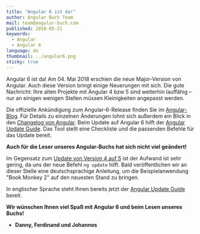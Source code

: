```yaml
---
title: "Angular 6 ist da!"
author: Angular Buch Team
mail: team@angular-buch.com
published: 2018-05-21
keywords:
  - Angular
  - Angular 6
language: de
thumbnail: ../angular6.png
sticky: true
---
```


Angular 6 ist da! Am 04. Mai 2018 erschien die neue Major-Version von Angular.
Auch diese Version bringt einige Neuerungen mit sich.
Die gute Nachricht: Ihre alten Projekte mit Angular 4 bzw 5 sind weiterhin
lauffähig – nur an einigen wenigen Stellen müssen Kleinigkeiten angepasst werden.

Die offizielle Ankündigung zum Angular-6-Release finden Sie im
[Angular-Blog](https://blog.angular.io/version-6-of-angular-now-available-cc56b0efa7a4).
Für Details zu einzelnen Änderungen lohnt sich außerdem ein Blick in den
[Changelog von Angular](https://github.com/angular/angular/blob/master/CHANGELOG.md).
Beim Update auf Angular 6 hilft der [Angular Update Guide](https://update.angular.io/).
Das Tool stellt eine Checkliste und die passenden Befehle für das Update bereit.

**Auch für die Leser unseres Angular-Buchs hat sich nicht viel geändert!**

Im Gegensatz zum [Update von Version 4 auf 5](2017-12-angular5) ist der Aufwand ist sehr gering, da uns der neue Befehl `ng update` hilft.
Bald veröffentlichen wir an dieser Stelle eine deutschsprachige Anleitung, um die Beispielanwendung
"Book Monkey 2" auf den neuesten Stand zu bringen.

In englischer Sprache steht Ihnen bereits jetzt der [Angular Update Guide](https://update.angular.io/) bereit.


**Wir wünschen Ihnen viel Spaß mit Angular 6 und beim Lesen unseres Buchs!**

- __Danny, Ferdinand und Johannes__


